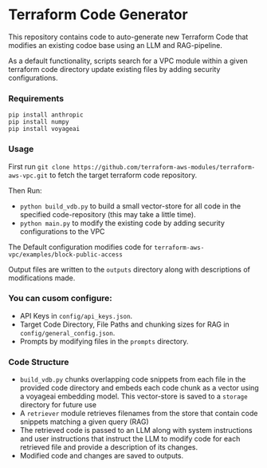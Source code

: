 # Terraform Code Generator
This repository contains code to auto-generate new Terraform Code that modifies an existing codoe base using an LLM and RAG-pipeline. 

As a default functionality, scripts search for a VPC module within a given terraform code directory update existing files by adding security configurations.


### Requirements

```
pip install anthropic
pip install numpy
pip install voyageai
```
### Usage

First run ```git clone https://github.com/terraform-aws-modules/terraform-aws-vpc.git``` to fetch the target terraform code repository.

Then Run:
* ```python build_vdb.py``` to build a small vector-store for all code in the specified code-repository (this may take a little time).
* ```python main.py``` to modify the existing code by adding security configurations to the VPC

The Default configuration modifies code for ```terraform-aws-vpc/examples/block-public-access```

Output files are written to the ```outputs``` directory along with descriptions of modifications made.

### You can cusom configure:
- API Keys in ```config/api_keys.json```.
- Target Code Directory, File Paths and chunking sizes for RAG in ```config/general_config.json```.
- Prompts by modifying files in the ```prompts``` directory.

### Code Structure
-  ```build_vdb.py``` chunks overlapping code snippets from each file in the provided code directory and embeds each code chunk as a vector using a voyageai embedding model. This vector-store is saved to a ```storage``` directory for future use
- A ```retriever``` module retrieves filenames from the store that contain code snippets matching a given query (RAG)
- The retrieved code is passed to an LLM along with system instructions and user instructions that instruct the LLM to modify code for each retrieved file and provide a description of its changes.
- Modified code and changes are saved to outputs.
